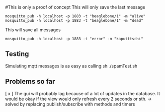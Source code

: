 #This is only a proof of concept
This will only save the last message
```
mosquitto_pub -h localhost -p 1883 -t "beaglebone/1" -m "alive"
mosquitto_pub -h localhost -p 1883 -t "beaglebone/1" -m "dead"
```

This will save all messages
```
mosquitto_pub -h localhost -p 1883 -t "error" -m "kaputttschi"
```

Testing
-------
Simulating mqtt messages is as easy as calling sh ./spamTest.sh

Problems so far
---------------
[ x ] The gui will probably lag because of a lot of updates in the database.
It would be okay if the view would only refresh every 2 seconds or sth.
-> solved by replacing publish/subscribe with methods and timers